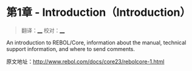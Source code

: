 # 第1章 - Introduction（Introduction）

> 翻译：[__](#) 校对：[__](#)

An introduction to REBOL/Core, information about the manual, technical support information, and where to send comments.

原文地址：http://www.rebol.com/docs/core23/rebolcore-1.html